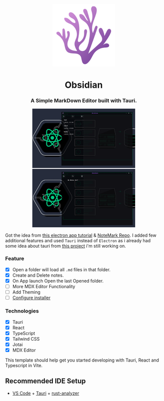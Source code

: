 <div  align="center">
    <img src="./docs/logo.png" alt="Obsidian Logo" title="Obsidian" width="200"/>
    <h1>Obsidian</h1>
    <h3>A Simple MarkDown Editor built with Tauri.</h3>
</div>

<div  align="center">
    <img src="./docs/obsidian.png" alt="Obsidian" width="330"/>
    <img src="./docs/obsidian2.png" alt="Obsidian" width="330"/>
</div>

Got the idea from [this electron app tutorial](https://youtu.be/t8ane4BDyC8) & [NoteMark Repo](https://github.com/gionathas/NoteMark). I added few additional features and used `Tauri` instead of `Electron` as i already had some idea about tauri from [this project](https://github.com/Ulrich-Tonmoy/codium) i'm still working on.

### Feature

- [x] Open a folder will load all `.md` files in that folder.
- [x] Create and Delete notes.
- [x] On App launch Open the last Opened folder.
- [ ] More MDX Editor Functionality
- [ ] Add Theming
- [ ] [Configure installer](https://tauri.app/v1/guides/building/windows)

### Technologies

- [x] Tauri
- [x] React
- [x] TypeScript
- [x] Tailwind CSS
- [x] Jotai
- [x] MDX Editor

This template should help get you started developing with Tauri, React and Typescript in Vite.

## Recommended IDE Setup

- [VS Code](https://code.visualstudio.com/) + [Tauri](https://marketplace.visualstudio.com/items?itemName=tauri-apps.tauri-vscode) + [rust-analyzer](https://marketplace.visualstudio.com/items?itemName=rust-lang.rust-analyzer)
